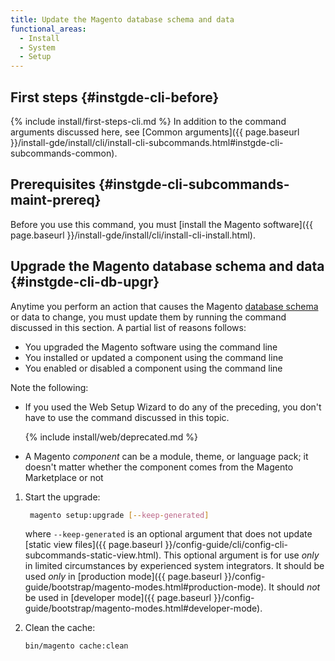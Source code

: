 ```yaml
---
title: Update the Magento database schema and data
functional_areas:
  - Install
  - System
  - Setup
---
```


## First steps {#instgde-cli-before}
{% include install/first-steps-cli.md %}
In addition to the command arguments discussed here, see [Common arguments]({{ page.baseurl }}/install-gde/install/cli/install-cli-subcommands.html#instgde-cli-subcommands-common).

## Prerequisites {#instgde-cli-subcommands-maint-prereq}

Before you use this command, you must [install the Magento software]({{ page.baseurl }}/install-gde/install/cli/install-cli-install.html).

## Upgrade the Magento database schema and data {#instgde-cli-db-upgr}

Anytime you perform an action that causes the Magento [database schema](https://glossary.magento.com/database-schema) or data to change, you must update them by running the command discussed in this section. A partial list of reasons follows:

*  You upgraded the Magento software using the command line
*  You installed or updated a component using the command line
*  You enabled or disabled a component using the command line

Note the following:

*  If you used the Web Setup Wizard to do any of the preceding, you don't have to use the command discussed in this topic.

   {% include install/web/deprecated.md %}

*  A Magento *component* can be a module, theme, or language pack; it doesn't matter whether the component comes from the Magento Marketplace or not

1. Start the upgrade:

   ```bash
    magento setup:upgrade [--keep-generated]
    ```

    where `--keep-generated` is an optional argument that does not update [static view files]({{ page.baseurl }}/config-guide/cli/config-cli-subcommands-static-view.html). This optional argument is for use *only* in limited circumstances by experienced system integrators. It should be used *only* in [production mode]({{ page.baseurl }}/config-guide/bootstrap/magento-modes.html#production-mode). It should *not* be used in [developer mode]({{ page.baseurl }}/config-guide/bootstrap/magento-modes.html#developer-mode).

1. Clean the cache:

   ```bash
   bin/magento cache:clean
   ```
